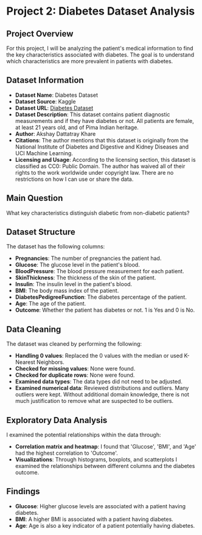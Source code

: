 # Project 2: Diabetes Dataset Analysis
## Project Overview
For this project, I will be analyzing the patient's medical information to find the key characteristics associated with diabetes. The goal is to understand which characteristics are more prevalent in patients with diabetes.
## Dataset Information
- **Dataset Name**: Diabetes Dataset
- **Dataset Source**: Kaggle
- **Dataset URL**: [Diabetes Dataset](https://www.kaggle.com/datasets/akshaydattatraykhare/diabetes-dataset/data)
- **Dataset Description**: This dataset contains patient diagnostic measurements and if they have diabetes or not. All patients are female, at least 21 years old, and of Pima Indian heritage.
- **Author**: Akshay Dattatray Khare
- **Citations**: The author mentions that this dataset is originally from the National Institute of Diabetes and Digestive and Kidney Diseases and UCI Machine Learning.
- **Licensing and Usage**: According to the licensing section, this dataset is classified as CC0: Public Domain. The author has waived all of their rights to the work worldwide under copyright law. There are no restrictions on how I can use or share the data.
## Main Question
What key characteristics distinguish diabetic from non-diabetic patients?
## Dataset Structure
The dataset has the following columns:
- **Pregnancies**: The number of pregnancies the patient had.
- **Glucose**: The glucose level in the patient's blood.
- **BloodPressure**: The blood pressure measurement for each patient.
- **SkinThickness**: The thickness of the skin of the patient.
- **Insulin**: The insulin level in the patient's blood.
- **BMI**: The body mass index of the patient.
- **DiabetesPedigreeFunction**: The diabetes percentage of the patient.
- **Age**: The age of the patient.
- **Outcome**: Whether the patient has diabetes or not. 1 is Yes and 0 is No.
## Data Cleaning
The dataset was cleaned by performing the following:
- **Handling 0 values**: Replaced the 0 values with the median or used K-Nearest Neighbors.
- **Checked for missing values**: None were found.
- **Checked for duplicate rows**: None were found.
- **Examined data types**: The data types did not need to be adjusted.
- **Examined numerical data**: Reviewed distributions and outliers. Many outliers were kept. Without additional domain knowledge, there is not much justification to remove what are suspected to be outliers.
## Exploratory Data Analysis
I examined the potential relationships within the data through:
- **Correlation matrix and heatmap**: I found that 'Glucose', 'BMI', and 'Age' had the highest correlation to 'Outcome'.
- **Visualizations**: Through histograms, boxplots, and scatterplots I examined the relationships between different columns and the diabetes outcome.
## Findings
- **Glucose**: Higher glucose levels are associated with a patient having diabetes.
- **BMI**: A higher BMI is associated with a patient having diabetes.
- **Age**: Age is also a key indicator of a patient potentially having diabetes.
